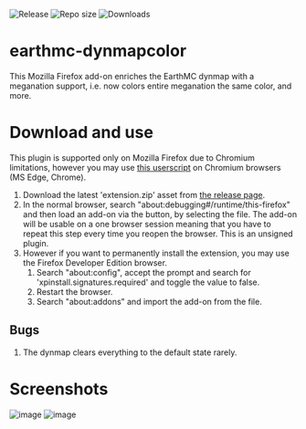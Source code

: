 ![Release](https://img.shields.io/github/v/release/3meraldK/earthmc-dynmapcolor) ![Repo size](https://img.shields.io/github/repo-size/3meraldK/earthmc-dynmapcolor) ![Downloads](https://img.shields.io/github/downloads/3meraldK/earthmc-dynmapcolor/total)

# earthmc-dynmapcolor
This Mozilla Firefox add-on enriches the EarthMC dynmap with a meganation support, i.e. now colors entire meganation the same color, and more.

# Download and use
This plugin is supported only on Mozilla Firefox due to Chromium limitations, however you may use [this userscript](https://github.com/32Vache/emc-map-colors) on Chromium browsers (MS Edge, Chrome).

1. Download the latest 'extension.zip' asset from [the release page](https://github.com/3meraldK/earthmc-dynmapcolor/releases).
2. In the normal browser, search "about:debugging#/runtime/this-firefox" and then load an add-on via the button, by selecting the file. The add-on will be usable on a one browser session meaning that you have to repeat this step every time you reopen the browser. This is an unsigned plugin.
3. However if you want to permanently install the extension, you may use the Firefox Developer Edition browser.
    1. Search "about:config", accept the prompt and search for 'xpinstall.signatures.required' and toggle the value to false.
    2. Restart the browser.
    3. Search "about:addons" and import the add-on from the file.

## Bugs
1. The dynmap clears everything to the default state rarely.

# Screenshots
![image](https://user-images.githubusercontent.com/48335651/153918902-67f8741d-323e-422e-ae39-fda503359b21.png)
![image](https://user-images.githubusercontent.com/48335651/153919033-70b78831-7d3a-4172-87d8-a5b774968c50.png)
